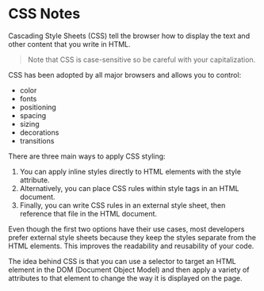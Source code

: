 # CSS Notes

Cascading Style Sheets (CSS) tell the browser how to display the text and other content that you write in HTML.

>Note that CSS is case-sensitive so be careful with your capitalization.

CSS has been adopted by all major browsers and allows you to control:

* color
* fonts
* positioning
* spacing
* sizing
* decorations
* transitions

There are three main ways to apply CSS styling:

1. You can apply inline styles directly to HTML elements with the style attribute.
1. Alternatively, you can place CSS rules within style tags in an HTML document.
1. Finally, you can write CSS rules in an external style sheet, then reference that file in the HTML document.

Even though the first two options have their use cases, most developers prefer external style sheets because they keep the styles separate from the HTML elements. This improves the readability and reusability of your code.

The idea behind CSS is that you can use a selector to target an HTML element in the DOM (Document Object Model) and then apply a variety of attributes to that element to change the way it is displayed on the page.
